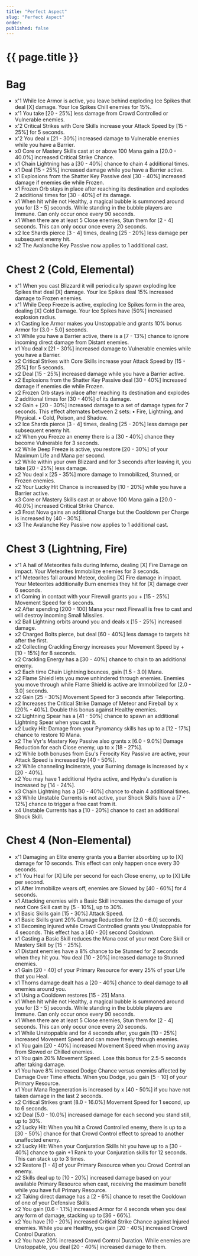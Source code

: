 ```yaml
---
title: "Perfect Aspect"
slug: "Perfect Aspect"
order: 
published: false
---
```


# {{ page.title }}

# Bag
- x'1 While Ice Armor is active, you leave behind exploding Ice Spikes that deal [X] damage. Your Ice Spikes Chill enemies for 15%.
- x'1 You take [20 - 25%] less damage from Crowd Controlled or Vulnerable enemies.
- x'2 Critical Strikes with Core Skills increase your Attack Speed by [15 - 25%] for 5 seconds.
- x'2 You deal x [21 - 30%] increased damage to Vulnerable enemies while you have a Barrier.
- x0 Core or Mastery Skills cast at or above 100 Mana gain a [20.0 - 40.0%] increased Critical Strike Chance.
- x1 Chain Lightning has a [30 - 40%] chance to chain 4 additional times.
- x1 Deal [15 - 25%] increased damage while you have a Barrier active.
- x1 Explosions from the Shatter Key Passive deal [30 - 40%] increased damage if enemies die while Frozen.
- x1 Frozen Orb stays in place after reaching its destination and explodes 2 additional times for [30 - 40%] of its damage.
- x1 When hit while not Healthy, a magical bubble is summoned around you for [3 - 5] seconds. While standing in the bubble players are Immune. Can only occur once every 90 seconds.
- x1 When there are at least 5 Close enemies, Stun them for [2 - 4] seconds. This can only occur once every 20 seconds.
- x2 Ice Shards pierce [3 - 4] times, dealing [25 - 20%] less damage per subsequent enemy hit.
- x2 The Avalanche Key Passive now applies to 1 additional cast.

# Chest 2 (Cold, Elemental)
- x'1 When you cast Blizzard it will periodically spawn exploding Ice Spikes that deal [X] damage. Your Ice Spikes deal 15% increased damage to Frozen enemies.
- x'1 While Deep Freeze is active, exploding Ice Spikes form in the area, dealing [X] Cold Damage. Your Ice Spikes have [50%] increased explosion radius.
- x1 Casting Ice Armor makes you Unstoppable and grants 10% bonus Armor for [3.0 - 5.0] seconds.
- x1 While you have a Barrier active, there is a [7 - 13%] chance to ignore incoming direct damage from Distant enemies.
- x1 You deal x [21 - 30%] increased damage to Vulnerable enemies while you have a Barrier.
- x2 Critical Strikes with Core Skills increase your Attack Speed by [15 - 25%] for 5 seconds.
- x2 Deal [15 - 25%] increased damage while you have a Barrier active.
- x2 Explosions from the Shatter Key Passive deal [30 - 40%] increased damage if enemies die while Frozen.
- x2 Frozen Orb stays in place after reaching its destination and explodes 2 additional times for [30 - 40%] of its damage.
- x2 Gain + [20 - 30%] increased damage to a set of damage types for 7 seconds. This effect alternates between 2 sets: • Fire, Lightning, and Physical. • Cold, Poison, and Shadow.
- x2 Ice Shards pierce [3 - 4] times, dealing [25 - 20%] less damage per subsequent enemy hit.
- x2 When you Freeze an enemy there is a [30 - 40%] chance they become Vulnerable for 3 seconds.
- x2 While Deep Freeze is active, you restore [20 - 30%] of your Maximum Life and Mana per second.
- x2 While within your own Blizzard and for 3 seconds after leaving it, you take [20 - 25%] less damage.
- x2 You deal x [25 - 35%] more damage to Immobilized, Stunned, or Frozen enemies.
- x2 Your Lucky Hit Chance is increased by [10 - 20%] while you have a Barrier active.
- x3 Core or Mastery Skills cast at or above 100 Mana gain a [20.0 - 40.0%] increased Critical Strike Chance.
- x3 Frost Nova gains an additional Charge but the Cooldown per Charge is increased by [40 - 30%].
- x3 The Avalanche Key Passive now applies to 1 additional cast.

# Chest 3 (Lightning, Fire)
- x'1 A hail of Meteorites falls during Inferno, dealing [X] Fire Damage on impact. Your Meteorites Immobilize enemies for 3 seconds.
- x'1 Meteorites fall around Meteor, dealing [X] Fire damage in impact. Your Meteorites additionally Burn enemies they hit for [X] damage over 6 seconds.
- x1 Coming in contact with your Firewall grants you + [15 - 25%] Movement Speed for 6 seconds.
- x2 After spending [200 - 100] Mana your next Firewall is free to cast and will destroy incoming Small Missiles.
- x2 Ball Lightning orbits around you and deals x [15 - 25%] increased damage.
- x2 Charged Bolts pierce, but deal [60 - 40%] less damage to targets hit after the first.
- x2 Collecting Crackling Energy increases your Movement Speed by + [10 - 15%] for 8 seconds.
- x2 Crackling Energy has a [30 - 40%] chance to chain to an additional enemy.
- x2 Each time Chain Lightning bounces, gain [1.5 - 3.0] Mana.
- x2 Flame Shield lets you move unhindered through enemies. Enemies you move through while Flame Shield is active are Immobilized for [2.0 - 3.0] seconds.
- x2 Gain [25 - 30%] Movement Speed for 3 seconds after Teleporting.
- x2 Increases the Critical Strike Damage of Meteor and Fireball by x [20% - 40%]. Double this bonus against Healthy enemies.
- x2 Lightning Spear has a [41 - 50%] chance to spawn an additional Lightning Spear when you cast it.
- x2 Lucky Hit: Damage from your Pyromancy skills has up to a [12 - 17%] chance to restore 10 Mana.
- x2 The Vyr's Mastery Key Passive also grants x [6.0 - 9.0%] Damage Reduction for each Close enemy, up to x [18 - 27%].
- x2 While both bonuses from Esu's Ferocity Key Passive are active, your Attack Speed is increased by [40 - 50%].
- x2 While channeling Incinerate, your Burning damage is increased by x [20 - 40%].
- x2 You may have 1 additional Hydra active, and Hydra's duration is increased by [14 - 24%].
- x3 Chain Lightning has a [30 - 40%] chance to chain 4 additional times.
- x3 While Unstable Currents is not active, your Shock Skills have a [7 - 12%] chance to trigger a free cast from it.
- x4 Unstable Currents has a [10 - 20%] chance to cast an additional Shock Skill.

# Chest 4 (Non-Elemental)
- x'1 Damaging an Elite enemy grants you a Barrier absorbing up to [X] damage for 10 seconds. This effect can only happen once every 30 seconds.
- x'1 You Heal for [X] Life per second for each Close enemy, up to [X] Life per second.
- x1 After Immobilize wears off, enemies are Slowed by [40 - 60%] for 4 seconds.
- x1 Attacking enemies with a Basic Skill increases the damage of your next Core Skill cast by [5 - 10%], up to 30%.
- x1 Basic Skills gain [15 - 30%] Attack Speed.
- x1 Basic Skills grant 20% Damage Reduction for [2.0 - 6.0] seconds.
- x1 Becoming Injured while Crowd Controlled grants you Unstoppable for 4 seconds. This effect has a [40 - 20] second Cooldown.
- x1 Casting a Basic Skill reduces the Mana cost of your next Core Skill or Mastery Skill by [15 - 25%].
- x1 Distant enemies have a 8% chance to be Stunned for 2 seconds when they hit you. You deal [10 - 20%] increased damage to Stunned enemies.
- x1 Gain [20 - 40] of your Primary Resource for every 25% of your Life that you Heal.
- x1 Thorns damage dealt has a [20 - 40%] chance to deal damage to all enemies around you.
- x1 Using a Cooldown restores [15 - 25] Mana.
- x1 When hit while not Healthy, a magical bubble is summoned around you for [3 - 5] seconds. While standing in the bubble players are Immune. Can only occur once every 90 seconds.
- x1 When there are at least 5 Close enemies, Stun them for [2 - 4] seconds. This can only occur once every 20 seconds.
- x1 While Unstoppable and for 4 seconds after, you gain [10 - 25%] increased Movement Speed and can move freely through enemies.
- x1 You gain [20 - 40%] increased Movement Speed when moving away from Slowed or Chilled enemies.
- x1 You gain 20% Movement Speed. Lose this bonus for 2.5-5 seconds after taking damage.
- x1 You have 8% increased Dodge Chance versus enemies affected by Damage Over Time effects. When you Dodge, you gain [5 - 10] of your Primary Resource.
- x1 Your Mana Regeneration is increased by x [40 - 50%] if you have not taken damage in the last 2 seconds.
- x2 Critical Strikes grant [8.0 - 16.0%] Movement Speed for 1 second, up to 6 seconds.
- x2 Deal [5.0 - 10.0%] increased damage for each second you stand still, up to 30%.
- x2 Lucky Hit: When you hit a Crowd Controlled enemy, there is up to a [30 - 50%] chance for that Crowd Control effect to spread to another unaffected enemy.
- x2 Lucky Hit: When your Conjuration Skills hit you have up to a [30 - 40%] chance to gain +1 Rank to your Conjuration skills for 12 seconds. This can stack up to 3 times.
- x2 Restore [1 - 4] of your Primary Resource when you Crowd Control an enemy.
- x2 Skills deal up to [10 - 20%] increased damage based on your available Primary Resource when cast, receiving the maximum benefit while you have full Primary Resource.
- x2 Taking direct damage has a [2 - 6%] chance to reset the Cooldown of one of your Defensive Skills.
- x2 You gain [0.6 - 1.1%] increased Armor for 4 seconds when you deal any form of damage, stacking up to [36 - 66%].
- x2 You have [10 - 20%] increased Critical Strike Chance against Injured enemies. While you are Healthy, you gain [20 - 40%] increased Crowd Control Duration.
- x2 You have 20% increased Crowd Control Duration. While enemies are Unstoppable, you deal [20 - 40%] increased damage to them.
